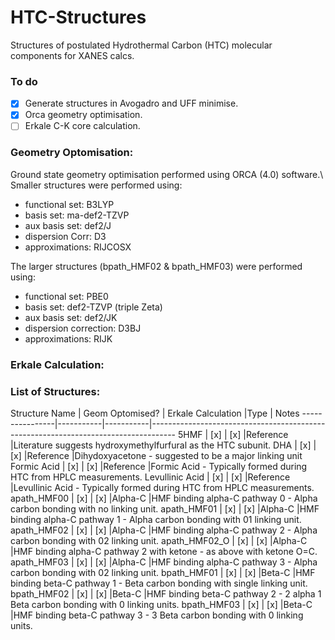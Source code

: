 # HTC-Structures
Structures of postulated Hydrothermal Carbon (HTC) molecular components for XANES calcs.

### To do
- [x] Generate structures in Avogadro and UFF minimise.
- [x] Orca geometry optimisation.
- [ ] Erkale C-K core calculation.

### Geometry Optomisation:
Ground state geometry optimisation performed using ORCA (4.0) software.\\
Smaller structures were performed using:
* functional set:  B3LYP
* basis set:	     ma-def2-TZVP
* aux basis set:	 def2/J
* dispersion Corr: D3
* approximations: RIJCOSX

The larger structures (bpath_HMF02 & bpath_HMF03) were performed using:
* functional set: PBE0
* basis set: def2-TZVP (triple Zeta)
* aux basis set: def2/JK
* dispersion correction: D3BJ
* approximations: RIJK

### Erkale Calculation:
<insert details of calculations>

### List of Structures:
Structure Name | Geom Optomised? | Erkale Calculation |Type | Notes
----------------|-----------|-----------|------------------------------------------------------------------------------------
5HMF		        | [x] | [x] |Reference	|Literature suggests hydroxymethylfurfural as the HTC subunit.
DHA		          | [x] | [x] |Reference	|Dihydoxyacetone - suggested to be a major linking unit
Formic Acid	    | [x] | [x] |Reference	|Formic Acid - Typically formed during HTC from HPLC measurements.
Levullinic Acid	| [x] | [x] |Reference	|Levullinic Acid - Typically formed during HTC from HPLC measurements.
apath_HMF00	    | [x] | [x] |Alpha-C		|HMF binding alpha-C pathway 0 - Alpha carbon bonding with no linking unit.
apath_HMF01	    | [x] | [x] |Alpha-C		|HMF binding alpha-C pathway 1 - Alpha carbon bonding with 01 linking unit.
apath_HMF02	    | [x] | [x] |Alpha-C		|HMF binding alpha-C pathway 2 - Alpha carbon bonding with 02 linking unit.
apath_HMF02_O	  | [x] | [x] |Alpha-C		|HMF binding alpha-C pathway 2 with ketone - as above with ketone O=C.
apath_HMF03	    | [x] | [x] |Alpha-C		|HMF binding alpha-C pathway 3 - Alpha carbon bonding with 02 linking unit.
bpath_HMF01	    | [x] | [x] |Beta-C		  |HMF binding beta-C pathway 1 - Beta carbon bonding with single linking unit.
bpath_HMF02	    | [x] | [x] |Beta-C		  |HMF binding beta-C pathway 2 - 2 alpha 1 Beta carbon bonding with 0 linking units.
bpath_HMF03     | [x] | [x] |Beta-C     |HMF binding beta-C pathway 3 - 3 Beta carbon bonding with 0 linking units.
